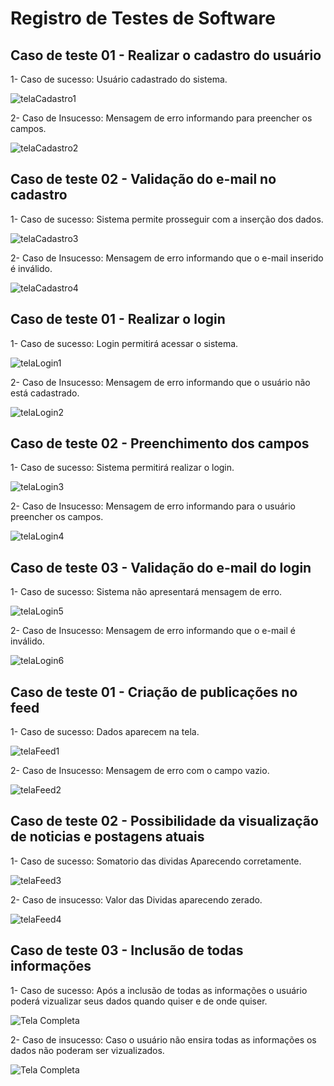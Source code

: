 # Registro de Testes de Software

## Caso de teste 01 - Realizar o cadastro do usuário

1- Caso de sucesso: Usuário cadastrado do sistema.

![telaCadastro1](img/TesteCadastro1.png)

2- Caso de Insucesso: Mensagem de erro informando para preencher os campos.

![telaCadastro2](img/TelaCadastro2.png)

## Caso de teste 02 - Validação do e-mail no cadastro

1- Caso de sucesso: Sistema permite prosseguir com a inserção dos dados.

![telaCadastro3](img/TelaCadastro3.png)

2- Caso de Insucesso: Mensagem de erro informando que o e-mail inserido é inválido.

![telaCadastro4](img/TesteCadastro4.png)

## Caso de teste 01 - Realizar o login

1- Caso de sucesso: Login permitirá acessar o sistema.

![telaLogin1](img/TesteLogin1.png)

2- Caso de Insucesso: Mensagem de erro informando que o usuário não está cadastrado.

![telaLogin2](img/TesteLogin2.png)

## Caso de teste 02 - Preenchimento dos campos

1- Caso de sucesso: Sistema permitirá realizar o login.

![telaLogin3](img/TesteLogin3.png)

2- Caso de Insucesso: Mensagem de erro informando para o usuário preencher os campos.

![telaLogin4](img/TesteLogin4.png)

## Caso de teste 03 - Validação do e-mail do login

1- Caso de sucesso: Sistema não apresentará mensagem de erro.

![telaLogin5](img/TesteLogin5.png)

2- Caso de Insucesso: Mensagem de erro informando que o e-mail é inválido.

![telaLogin6](img/TesteLogin6.png)

## Caso de teste 01 - Criação de publicações no feed

1- Caso de sucesso: Dados aparecem na tela.

![telaFeed1](img/caso_de_sucesso_telaDeDespesas.png)

2- Caso de Insucesso: Mensagem de erro com o campo vazio.

![telaFeed2](img/caso_de_insucesso_tela_de_despesas.png)


## Caso de teste 02 - Possibilidade da visualização de noticias e postagens atuais

1- Caso de sucesso: Somatorio das dividas Aparecendo corretamente.

![telaFeed3](img/caso%20sucesso%20teste03.png)

2- Caso de insucesso: Valor das Dividas aparecendo zerado.

![telaFeed4](img/caso%20insucesso%20teste%2003.png) 


## Caso de teste 03 - Inclusão de todas informações

1- Caso de sucesso: Após a inclusão de todas as informações o usuário poderá vizualizar seus dados quando quiser e de onde quiser.

![Tela Completa](img/funcionalidade.incuir.jpg)

2- Caso de insucesso: Caso o usuário não ensira todas as informações os dados não poderam ser vizualizados.

![Tela Completa](img/tela.extratos.jpg)
